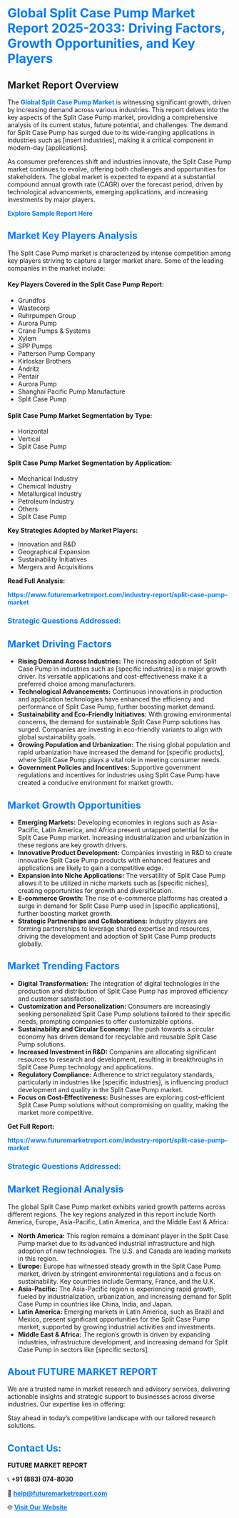 <h1 style="color: #007BFF;">Global Split Case Pump Market Report 2025-2033: Driving Factors, Growth Opportunities, and Key Players</h1>

<section id="overview">
<h2>Market Report Overview</h2>
<p>The <a href="https://www.futuremarketreport.com/industry-report/split-case-pump-market" style="color: #007BFF; text-decoration: none;"><strong>Global Split Case Pump Market</strong></a> is witnessing significant growth, driven by increasing demand across various industries. This report delves into the key aspects of the Split Case Pump market, providing a comprehensive analysis of its current status, future potential, and challenges. The demand for Split Case Pump has surged due to its wide-ranging applications in industries such as [insert industries], making it a critical component in modern-day [applications].</p>
<p>As consumer preferences shift and industries innovate, the Split Case Pump market continues to evolve, offering both challenges and opportunities for stakeholders. The global market is expected to expand at a substantial compound annual growth rate (CAGR) over the forecast period, driven by technological advancements, emerging applications, and increasing investments by major players.</p>
</section>

<section id="overview">
<p><a href="https://www.futuremarketreport.com/request-sample/reportId=100910" style="color: #007BFF; text-decoration: none;"><strong>Explore Sample Report Here</strong></a></p>
</section>

<section id="key-players">
<h2 style="color: #007BFF;">Market Key Players Analysis</h2>
<p>The Split Case Pump market is characterized by intense competition among key players striving to capture a larger market share. Some of the leading companies in the market include:</p>
<h4>Key Players Covered in the Split Case Pump Report:</h4>
<ul><li>Grundfos</li><li>Wastecorp</li><li>Ruhrpumpen Group</li><li>Aurora Pump</li><li>Crane Pumps &amp; Systems</li><li>Xylem</li><li>SPP Pumps</li><li>Patterson Pump Company</li><li>Kirloskar Brothers</li><li>Andritz</li><li>Pentair</li><li>Aurora Pump</li><li>Shanghai Pacific Pump Manufacture</li><li>Split Case Pump</li></ul>
<h4>Split Case Pump Market Segmentation by Type:</h4>
<ul><li>Horizontal</li><li>Vertical</li><li>Split Case Pump</li></ul>

<h4>Split Case Pump Market Segmentation by Application:</h4>
<ul><li>Mechanical Industry</li><li>Chemical Industry</li><li>Metallurgical Industry</li><li>Petroleum Industry</li><li>Others</li><li>Split Case Pump</li></ul>
<p><strong>Key Strategies Adopted by Market Players:</strong></p>
<ul>
<li>Innovation and R&D</li>
<li>Geographical Expansion</li>
<li>Sustainability Initiatives</li>
<li>Mergers and Acquisitions</li>
</ul>
</section>

<section>
<p><strong>Read Full Analysis: </strong></p><a href="https://www.futuremarketreport.com/industry-report/split-case-pump-market" style="color: #007BFF; text-decoration: none;"><strong>https://www.futuremarketreport.com/industry-report/split-case-pump-market</strong></a>
<h3 style="color: #007BFF;">Strategic Questions Addressed:</h3>
</section>

<section id="driving-factors">
<h2 style="color: #007BFF;">Market Driving Factors</h2>
<ul>
<li><strong>Rising Demand Across Industries:</strong> The increasing adoption of Split Case Pump in industries such as [specific industries] is a major growth driver. Its versatile applications and cost-effectiveness make it a preferred choice among manufacturers.</li>
<li><strong>Technological Advancements:</strong> Continuous innovations in production and application technologies have enhanced the efficiency and performance of Split Case Pump, further boosting market demand.</li>
<li><strong>Sustainability and Eco-Friendly Initiatives:</strong> With growing environmental concerns, the demand for sustainable Split Case Pump solutions has surged. Companies are investing in eco-friendly variants to align with global sustainability goals.</li>
<li><strong>Growing Population and Urbanization:</strong> The rising global population and rapid urbanization have increased the demand for [specific products], where Split Case Pump plays a vital role in meeting consumer needs.</li>
<li><strong>Government Policies and Incentives:</strong> Supportive government regulations and incentives for industries using Split Case Pump have created a conducive environment for market growth.</li>
</ul>
</section>

<section id="growth-opportunities">
<h2 style="color: #007BFF;">Market Growth Opportunities</h2>
<ul>
<li><strong>Emerging Markets:</strong> Developing economies in regions such as Asia-Pacific, Latin America, and Africa present untapped potential for the Split Case Pump market. Increasing industrialization and urbanization in these regions are key growth drivers.</li>
<li><strong>Innovative Product Development:</strong> Companies investing in R&D to create innovative Split Case Pump products with enhanced features and applications are likely to gain a competitive edge.</li>
<li><strong>Expansion into Niche Applications:</strong> The versatility of Split Case Pump allows it to be utilized in niche markets such as [specific niches], creating opportunities for growth and diversification.</li>
<li><strong>E-commerce Growth:</strong> The rise of e-commerce platforms has created a surge in demand for Split Case Pump used in [specific applications], further boosting market growth.</li>
<li><strong>Strategic Partnerships and Collaborations:</strong> Industry players are forming partnerships to leverage shared expertise and resources, driving the development and adoption of Split Case Pump products globally.</li>
</ul>
</section>

<section id="trending-factors">
<h2 style="color: #007BFF;">Market Trending Factors</h2>
<ul>
<li><strong>Digital Transformation:</strong> The integration of digital technologies in the production and distribution of Split Case Pump has improved efficiency and customer satisfaction.</li>
<li><strong>Customization and Personalization:</strong> Consumers are increasingly seeking personalized Split Case Pump solutions tailored to their specific needs, prompting companies to offer customizable options.</li>
<li><strong>Sustainability and Circular Economy:</strong> The push towards a circular economy has driven demand for recyclable and reusable Split Case Pump solutions.</li>
<li><strong>Increased Investment in R&D:</strong> Companies are allocating significant resources to research and development, resulting in breakthroughs in Split Case Pump technology and applications.</li>
<li><strong>Regulatory Compliance:</strong> Adherence to strict regulatory standards, particularly in industries like [specific industries], is influencing product development and quality in the Split Case Pump market.</li>
<li><strong>Focus on Cost-Effectiveness:</strong> Businesses are exploring cost-efficient Split Case Pump solutions without compromising on quality, making the market more competitive.</li>
</ul>
</section>

<section>
<p><strong>Get Full Report: </strong></p><a href="https://www.futuremarketreport.com/industry-report/split-case-pump-market" style="color: #007BFF; text-decoration: none;"><strong>https://www.futuremarketreport.com/industry-report/split-case-pump-market</strong></a>
<h3 style="color: #007BFF;">Strategic Questions Addressed:</h3>
</section>


<section id="regional-analysis">
<h2 style="color: #007BFF;">Market Regional Analysis</h2>
<p>The global Split Case Pump market exhibits varied growth patterns across different regions. The key regions analyzed in this report include North America, Europe, Asia-Pacific, Latin America, and the Middle East & Africa:</p>
<ul>
<li><strong>North America:</strong> This region remains a dominant player in the Split Case Pump market due to its advanced industrial infrastructure and high adoption of new technologies. The U.S. and Canada are leading markets in this region.</li>
<li><strong>Europe:</strong> Europe has witnessed steady growth in the Split Case Pump market, driven by stringent environmental regulations and a focus on sustainability. Key countries include Germany, France, and the U.K.</li>
<li><strong>Asia-Pacific:</strong> The Asia-Pacific region is experiencing rapid growth, fueled by industrialization, urbanization, and increasing demand for Split Case Pump in countries like China, India, and Japan.</li>
<li><strong>Latin America:</strong> Emerging markets in Latin America, such as Brazil and Mexico, present significant opportunities for the Split Case Pump market, supported by growing industrial activities and investments.</li>
<li><strong>Middle East & Africa:</strong> The region’s growth is driven by expanding industries, infrastructure development, and increasing demand for Split Case Pump in sectors like [specific sectors].</li>
</ul>
</section>

<footer>
<h2 style="color: #007BFF;">About FUTURE MARKET REPORT</h2>
<p>We are a trusted name in market research and advisory services, delivering actionable insights and strategic support to businesses across diverse industries. Our expertise lies in offering:</p>

<p>Stay ahead in today’s competitive landscape with our tailored research solutions.</p>

<h2 style="color: #007BFF;">Contact Us:</h2>
<p><strong>FUTURE MARKET REPORT</strong></p>
<p>📞 <strong>+91 (883) 074-8030</strong></p>
<p>📧 <strong><a href="mailto:help@futuremarketreport.com" style="color: #007BFF;">help@futuremarketreport.com</a></strong></p>
<p>🌐 <strong><a href="https://www.futuremarketreport.com/" style="color: #007BFF;">Visit Our Website</a></strong></p>
</footer>